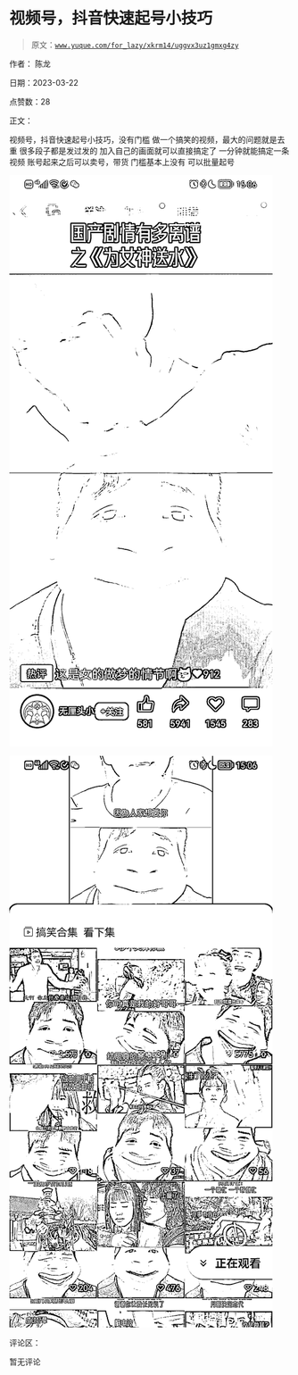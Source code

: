# 视频号，抖音快速起号小技巧

> 原文：[`www.yuque.com/for_lazy/xkrm14/uggvx3uz1gmxg4zy`](https://www.yuque.com/for_lazy/xkrm14/uggvx3uz1gmxg4zy)

作者： 陈龙

日期：2023-03-22

点赞数：28

正文：

视频号，抖音快速起号小技巧，没有门槛 做一个搞笑的视频，最大的问题就是去重 很多段子都是发过发的 加入自己的画面就可以直接搞定了 一分钟就能搞定一条视频 账号起来之后可以卖号，带货 门槛基本上没有 可以批量起号

![](img/6fca698e65927ae36d83e5049e378c8c.png)

![](img/587074102fc96362e4ec0cfe1c1146bd.png)

评论区：

暂无评论

